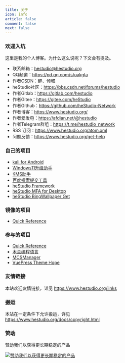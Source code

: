 ```yaml
---
title: 关于
icon: info
article: false
comment: false
next: false
---
```


### 欢迎入坑
这里是我的个人博客。为什么这么说呢？下文会有提及。

- 联系邮箱：hestudio@hestudio.org
- QQ频道：https://pd.qq.com/s/uakgta
- 作者CSDN：醉、倾城
- heStudio社区：https://bbs.csdn.net/forums/hestudio
- 作者Gitlab：https://gitlab.com/hestudio
- 作者Gitee：https://gitee.com/heStudio
- 作者Github：https://github.com/heStudio-Network
- 作者博客：https://www.hestudio.org/
- 作者爱发电：https://afdian.net/@hestudio
- 作者Telegram群组：https://t.me/hestudio_network
- RSS 订阅：https://www.hestudio.org/atom.xml
- 问题反馈：https://www.hestudio.org/get-help


### 自己的项目
- [kali for Android](https://gitlab.com/heStudio/ka_install)
- [Windows11升级助手](https://gitee.com/heStudio/upgrade_win11?_from=gitee_search)
- [KMS助手](https://gitee.com/heStudio/kms-tool?_from=gitee_search)
- [百度搜索提交工具](https://pypi.org/project/hbsst/)
- [heStudio Framework](https://pypi.org/project/heframework/)
- [heStudio MFA for Desktop](https://gitee.com/hestudio/hmfa)
- [heStudio BingWallpaper Get](https://www.npmjs.com/package/hestudio-bingwallpaper-get)

### 镜像的项目
- [Quick Reference](https://quickref.hestudio.org/)

### 参与的项目
- [Quick Reference](https://github.com/jaywcjlove/reference)
- [木兰编程语言](https://gitee.com/MulanRevive/mulan-rework)
- [MCSManager](https://github.com/MCSManager)
- [VuePress Theme Hope](https://github.com/vuepress-theme-hope/vuepress-theme-hope)

### 友情链接
本站欢迎友情链接，详见 https://www.hestudio.org/links

### 搬运
本站在一定条件下允许搬运，详见 https://www.hestudio.org/docs/copyright.html

### 赞助
赞助我们以获得更长期稳定的产品

[![赞助我们以获得更长期稳定的产品](https://image.hestudio.org/img/2022/12/13/639873ce2d116.jpg)](https://afdian.net/@hestudio)

<Share colorful />
